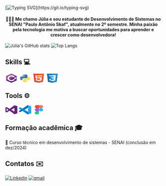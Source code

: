 [![Typing SVG](https://readme-typing-svg.demolab.com?font=Montserrat&weight=600&size=30&center=true&vCenter=true&pause=1000&color=6A99E9&width=1000&lines=Ol%C3%A1%2C+seja+bem-vindo(a)+ao+meu+perfil!)](https://git.io/typing-svg)

<div align="center" > 
 <h4>👩🏾‍💻 Me chamo Júlia e sou estudante de Desenvolvimento de Sistemas no SENAI "Paulo Antônio Skaf", atualmente no 2º semestre.
  Minha paixão pela tecnologia me motiva a buscar oportunidades para aprender e crescer como desenvolvedora!</h4>
</div>

 ![Júlia's GitHub stats](https://github-readme-stats.vercel.app/api?username=juliaathar&show_icons=true&theme=tokyonight)
 ![Top Langs](https://github-readme-stats.vercel.app/api/top-langs/?username=juliaathar&layout=compact&theme=tokyonight)

<div style="display: inline_block">
 <h2> Skills 💻 </h2>
  <img align="center" alt="csharp" height="30" width="40" src="https://raw.githubusercontent.com/devicons/devicon/master/icons/csharp/csharp-original.svg">
 <img align="center" alt="python" height="30" width="40" src="https://github.com/devicons/devicon/blob/master/icons/python/python-original.svg">
 <img align="center" alt="html" height="30" width="40" src="https://raw.githubusercontent.com/devicons/devicon/master/icons/html5/html5-original.svg">
 <img align="center" alt="css" height="30" width="40" src="https://raw.githubusercontent.com/devicons/devicon/master/icons/css3/css3-original.svg"> 
</div>

<div style="display: inline_block">
  <h2> Tools ⚙️</h2>
    <img align="center" alt="visualstudio" height="30" width="40" src="https://github.com/devicons/devicon/blob/master/icons/visualstudio/visualstudio-plain.svg">
    <img align="center" alt="vscode" height="30" width="40" src="https://github.com/devicons/devicon/blob/master/icons/vscode/vscode-original.svg">
  <img align="center" alt="figma" height="30" width="40" src="https://raw.githubusercontent.com/devicons/devicon/master/icons/figma/figma-original.svg">
</div>

<div style="display: inline_block">
 <h2> Formação acadêmica 🎓 </h2>
 📌 Curso técnico em desenvolvimento de sistemas - SENAI (conclusão em dez/2024)
</div>

## Contatos ✉️
  [![Linkedin](https://img.shields.io/badge/LinkedIn-0077B5?style=for-the-badge&logo=linkedin&logoColor=white)](https://www.linkedin.com/in/juliaathar/)
  [![gmail](https://img.shields.io/badge/Gmail-D14836?style=for-the-badge&logo=gmail&logoColor=white)](mailto:juliaranyol@gmail.com)

